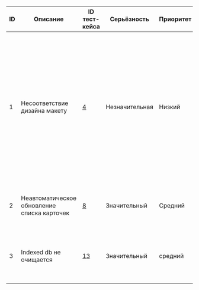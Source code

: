 | ID | Описание                                    | ID тест-кейса                | Серьёзность    | Приоритет | Статус   | Автор | Назначен на | Окружение       | Шаги воспроизведения                                                                | Фактический результат                                                                                                                                                                                                                   | Ожидаемый результат                            | Дополнения |
|----|---------------------------------------------|------------------------------|----------------|-----------|----------|-------|-------------|-----------------|-------------------------------------------------------------------------------------|-----------------------------------------------------------------------------------------------------------------------------------------------------------------------------------------------------------------------------------------|------------------------------------------------|------------|
| 1  | Несоответствие дизайна макету               | [4](test-cases)  | Незначительная | Низкий    | Назначен | Я     | Я           | Yandex-browser  | 1. Открыть приложение на главной странице<br/>2. Дважды кликнуть на карточке        | 1. Есть предупреждение об ограничении количества символов под текстовым полем на главной странице<br/> 2. Есть подсказка редактирования во всплывающем окне при двойном клике на карточке<br/> 3. Есть кнопка обновления под карточками | Все элементы в приложении соответствуют макету |            |
| 2  | Неавтоматическое обновление списка карточек | [8](test-cases)  | Значительный   | Средний   | Назначен | Я     | Я           | Yandex-browser  | 1.  Нажать кнопку "получить"<br/>2. Закрыть окошко с полученной цитатой <br/>       | Список с карточками не обновился                                                                                                                                                                                                        | Список с карточками обновился автоматически    |            |
| 3  | Indexed db не очищается                     | [13](test-cases) | Значительный   | средний   | Назначен | Я     | Я           | Yandex-browser  | 1. Получить цитаты 2. Остановить сервер, приведя базу данных к начальному состоянию | Записи в indexeddb не удаляются                                                                                                                                                                                                         | Indexeddb очищается                            |            |